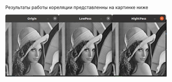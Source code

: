 Результаты работы кореляции представленны на картинке ниже

[![Результат работы][1]][1]
 
[1]: https://github.com/Havry21/CV_LAB/blob/master/%D0%9B%D0%B0%D0%B1%D0%BE%D1%80%D0%B0%D1%82%D0%BE%D1%80%D0%BD%D0%B0%D1%8F%20%D1%80%D0%B0%D0%B1%D0%BE%D1%82%D0%B0%204/%D0%97%D0%B0%D0%B4%D0%B0%D0%BD%D0%B8%D0%B55/CVTest/result.jpg
